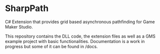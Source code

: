# SharpPath
C# Extension that provides grid based asynchronous pathfinding for Game Maker Studio.

This repository contains the DLL code, the extension files as well as a GMS example project with basic functionalities. Documentation is a work in progress but some of it can be found in /docs.
